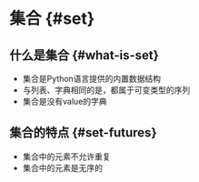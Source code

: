 # 集合 {#set}

## 什么是集合 {#what-is-set}

- 集合是Python语言提供的内置数据结构
- 与列表、字典相同的是，都属于可变类型的序列
- 集合是没有value的字典

## 集合的特点 {#set-futures}

- 集合中的元素不允许重复
- 集合中的元素是无序的